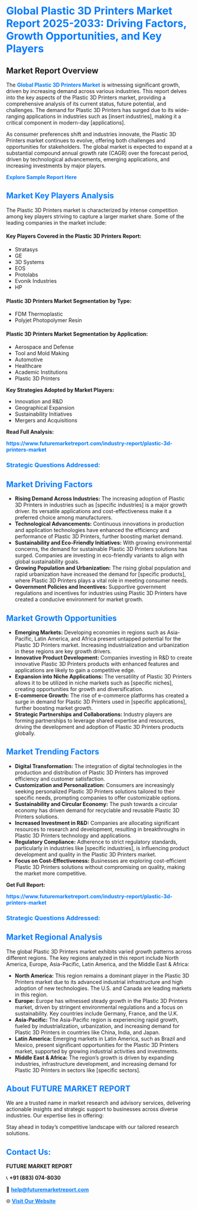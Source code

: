 <h1 style="color: #007BFF;">Global Plastic 3D Printers Market Report 2025-2033: Driving Factors, Growth Opportunities, and Key Players</h1>

<section id="overview">
<h2>Market Report Overview</h2>
<p>The <a href="https://www.futuremarketreport.com/industry-report/plastic-3d-printers-market" style="color: #007BFF; text-decoration: none;"><strong>Global Plastic 3D Printers Market</strong></a> is witnessing significant growth, driven by increasing demand across various industries. This report delves into the key aspects of the Plastic 3D Printers market, providing a comprehensive analysis of its current status, future potential, and challenges. The demand for Plastic 3D Printers has surged due to its wide-ranging applications in industries such as [insert industries], making it a critical component in modern-day [applications].</p>
<p>As consumer preferences shift and industries innovate, the Plastic 3D Printers market continues to evolve, offering both challenges and opportunities for stakeholders. The global market is expected to expand at a substantial compound annual growth rate (CAGR) over the forecast period, driven by technological advancements, emerging applications, and increasing investments by major players.</p>
</section>

<section id="overview">
<p><a href="https://www.futuremarketreport.com/request-sample/reportId=124515" style="color: #007BFF; text-decoration: none;"><strong>Explore Sample Report Here</strong></a></p>
</section>

<section id="key-players">
<h2 style="color: #007BFF;">Market Key Players Analysis</h2>
<p>The Plastic 3D Printers market is characterized by intense competition among key players striving to capture a larger market share. Some of the leading companies in the market include:</p>
<h4>Key Players Covered in the Plastic 3D Printers Report:</h4>
<ul><li>Stratasys</li><li>GE</li><li>3D Systems</li><li>EOS</li><li>Protolabs</li><li>Evonik Industries</li><li>HP</li></ul>
<h4>Plastic 3D Printers Market Segmentation by Type:</h4>
<ul><li>FDM Thermoplastic</li><li>Polyjet Photopolymer Resin</li></ul>

<h4>Plastic 3D Printers Market Segmentation by Application:</h4>
<ul><li>Aerospace and Defense</li><li>Tool and Mold Making</li><li>Automotive</li><li>Healthcare</li><li>Academic Institutions</li><li>Plastic 3D Printers</li></ul>
<p><strong>Key Strategies Adopted by Market Players:</strong></p>
<ul>
<li>Innovation and R&D</li>
<li>Geographical Expansion</li>
<li>Sustainability Initiatives</li>
<li>Mergers and Acquisitions</li>
</ul>
</section>

<section>
<p><strong>Read Full Analysis: </strong></p><a href="https://www.futuremarketreport.com/industry-report/plastic-3d-printers-market" style="color: #007BFF; text-decoration: none;"><strong>https://www.futuremarketreport.com/industry-report/plastic-3d-printers-market</strong></a>
<h3 style="color: #007BFF;">Strategic Questions Addressed:</h3>
</section>

<section id="driving-factors">
<h2 style="color: #007BFF;">Market Driving Factors</h2>
<ul>
<li><strong>Rising Demand Across Industries:</strong> The increasing adoption of Plastic 3D Printers in industries such as [specific industries] is a major growth driver. Its versatile applications and cost-effectiveness make it a preferred choice among manufacturers.</li>
<li><strong>Technological Advancements:</strong> Continuous innovations in production and application technologies have enhanced the efficiency and performance of Plastic 3D Printers, further boosting market demand.</li>
<li><strong>Sustainability and Eco-Friendly Initiatives:</strong> With growing environmental concerns, the demand for sustainable Plastic 3D Printers solutions has surged. Companies are investing in eco-friendly variants to align with global sustainability goals.</li>
<li><strong>Growing Population and Urbanization:</strong> The rising global population and rapid urbanization have increased the demand for [specific products], where Plastic 3D Printers plays a vital role in meeting consumer needs.</li>
<li><strong>Government Policies and Incentives:</strong> Supportive government regulations and incentives for industries using Plastic 3D Printers have created a conducive environment for market growth.</li>
</ul>
</section>

<section id="growth-opportunities">
<h2 style="color: #007BFF;">Market Growth Opportunities</h2>
<ul>
<li><strong>Emerging Markets:</strong> Developing economies in regions such as Asia-Pacific, Latin America, and Africa present untapped potential for the Plastic 3D Printers market. Increasing industrialization and urbanization in these regions are key growth drivers.</li>
<li><strong>Innovative Product Development:</strong> Companies investing in R&D to create innovative Plastic 3D Printers products with enhanced features and applications are likely to gain a competitive edge.</li>
<li><strong>Expansion into Niche Applications:</strong> The versatility of Plastic 3D Printers allows it to be utilized in niche markets such as [specific niches], creating opportunities for growth and diversification.</li>
<li><strong>E-commerce Growth:</strong> The rise of e-commerce platforms has created a surge in demand for Plastic 3D Printers used in [specific applications], further boosting market growth.</li>
<li><strong>Strategic Partnerships and Collaborations:</strong> Industry players are forming partnerships to leverage shared expertise and resources, driving the development and adoption of Plastic 3D Printers products globally.</li>
</ul>
</section>

<section id="trending-factors">
<h2 style="color: #007BFF;">Market Trending Factors</h2>
<ul>
<li><strong>Digital Transformation:</strong> The integration of digital technologies in the production and distribution of Plastic 3D Printers has improved efficiency and customer satisfaction.</li>
<li><strong>Customization and Personalization:</strong> Consumers are increasingly seeking personalized Plastic 3D Printers solutions tailored to their specific needs, prompting companies to offer customizable options.</li>
<li><strong>Sustainability and Circular Economy:</strong> The push towards a circular economy has driven demand for recyclable and reusable Plastic 3D Printers solutions.</li>
<li><strong>Increased Investment in R&D:</strong> Companies are allocating significant resources to research and development, resulting in breakthroughs in Plastic 3D Printers technology and applications.</li>
<li><strong>Regulatory Compliance:</strong> Adherence to strict regulatory standards, particularly in industries like [specific industries], is influencing product development and quality in the Plastic 3D Printers market.</li>
<li><strong>Focus on Cost-Effectiveness:</strong> Businesses are exploring cost-efficient Plastic 3D Printers solutions without compromising on quality, making the market more competitive.</li>
</ul>
</section>

<section>
<p><strong>Get Full Report: </strong></p><a href="https://www.futuremarketreport.com/industry-report/plastic-3d-printers-market" style="color: #007BFF; text-decoration: none;"><strong>https://www.futuremarketreport.com/industry-report/plastic-3d-printers-market</strong></a>
<h3 style="color: #007BFF;">Strategic Questions Addressed:</h3>
</section>


<section id="regional-analysis">
<h2 style="color: #007BFF;">Market Regional Analysis</h2>
<p>The global Plastic 3D Printers market exhibits varied growth patterns across different regions. The key regions analyzed in this report include North America, Europe, Asia-Pacific, Latin America, and the Middle East & Africa:</p>
<ul>
<li><strong>North America:</strong> This region remains a dominant player in the Plastic 3D Printers market due to its advanced industrial infrastructure and high adoption of new technologies. The U.S. and Canada are leading markets in this region.</li>
<li><strong>Europe:</strong> Europe has witnessed steady growth in the Plastic 3D Printers market, driven by stringent environmental regulations and a focus on sustainability. Key countries include Germany, France, and the U.K.</li>
<li><strong>Asia-Pacific:</strong> The Asia-Pacific region is experiencing rapid growth, fueled by industrialization, urbanization, and increasing demand for Plastic 3D Printers in countries like China, India, and Japan.</li>
<li><strong>Latin America:</strong> Emerging markets in Latin America, such as Brazil and Mexico, present significant opportunities for the Plastic 3D Printers market, supported by growing industrial activities and investments.</li>
<li><strong>Middle East & Africa:</strong> The region’s growth is driven by expanding industries, infrastructure development, and increasing demand for Plastic 3D Printers in sectors like [specific sectors].</li>
</ul>
</section>

<footer>
<h2 style="color: #007BFF;">About FUTURE MARKET REPORT</h2>
<p>We are a trusted name in market research and advisory services, delivering actionable insights and strategic support to businesses across diverse industries. Our expertise lies in offering:</p>

<p>Stay ahead in today’s competitive landscape with our tailored research solutions.</p>

<h2 style="color: #007BFF;">Contact Us:</h2>
<p><strong>FUTURE MARKET REPORT</strong></p>
<p>📞 <strong>+91 (883) 074-8030</strong></p>
<p>📧 <strong><a href="mailto:help@futuremarketreport.com" style="color: #007BFF;">help@futuremarketreport.com</a></strong></p>
<p>🌐 <strong><a href="https://www.futuremarketreport.com/" style="color: #007BFF;">Visit Our Website</a></strong></p>
</footer>